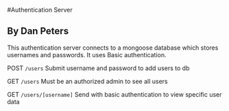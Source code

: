 #Authentication Server
## By Dan Peters

This authentication server connects to a mongoose database which stores
usernames and passwords. It uses Basic authentication.

POST ```/users```
Submit username and password to add users to db

GET ```/users```
Must be an authorized admin to see all users

GET ```/users/[username]```
Send with basic authentication to view specific user data
